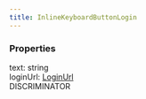 ```yaml
---
title: InlineKeyboardButtonLogin
---
```


### Properties

<div class="flex flex-col gap-3"><div><div class="flex gap-2"><div class="font-mono"><span class="font-bold">text</span><span class="opacity-50">:</span> <span>string</span></div></div></div><div><div class="flex gap-2"><div class="font-mono"><span class="font-bold">loginUrl</span><span class="opacity-50">:</span> <a href="/types/loginurl"  >LoginUrl</a></div><div class="flex items-center"><div class="bg-dbt px-1.5 rounded-md select-none text-fgt text-[10px]">DISCRIMINATOR</div></div></div></div></div>

